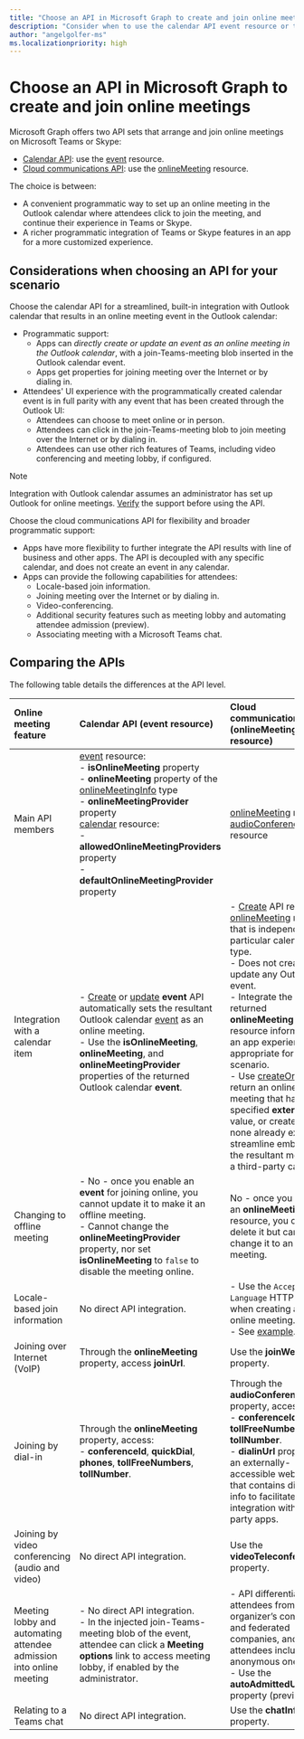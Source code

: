 ```yaml
---
title: "Choose an API in Microsoft Graph to create and join online meetings"
description: "Consider when to use the calendar API event resource or the cloud communications API onlineMeeting resource for Teams and Skype meetings in Outlook calendar."
author: "angelgolfer-ms"
ms.localizationpriority: high
---
```


# Choose an API in Microsoft Graph to create and join online meetings

Microsoft Graph offers two API sets that arrange and join online meetings on Microsoft Teams or Skype:

- [Calendar API](outlook-calendar-online-meetings.md): use the [event](/graph/api/resources/event) resource.
- [Cloud communications API](cloud-communications-online-meetings.md): use the [onlineMeeting](/graph/api/resources/onlineMeeting) resource.

The choice is between:
- A convenient programmatic way to set up an online meeting in the Outlook calendar where attendees click to join the meeting, and continue their experience in Teams or Skype.
- A richer programmatic integration of Teams or Skype features in an app for a more customized experience.

## Considerations when choosing an API for your scenario

Choose the calendar API for a streamlined, built-in integration with Outlook calendar that results in an online meeting event in the Outlook calendar:
- Programmatic support:
  - Apps can _directly create or update an event as an online meeting in the Outlook calendar_, with a join-Teams-meeting blob inserted in the Outlook calendar event.
  - Apps get properties for joining meeting over the Internet or by dialing in.
- Attendees' UI experience with the programmatically created calendar event is in full parity with any event that has been created through the Outlook UI:
  - Attendees can choose to meet online or in person.
  - Attendees can click in the join-Teams-meeting blob to join meeting over the Internet or by dialing in.
  - Attendees can use other rich features of Teams, including video conferencing and meeting lobby, if configured.

> [!NOTE]
> Integration with Outlook calendar assumes an administrator has set up Outlook for online meetings. [Verify](/microsoftteams/exchange-teams-interact) the support before using the API.

Choose the cloud communications API for flexibility and broader programmatic support:
- Apps have more flexibility to further integrate the API results with line of business and other apps. The API is decoupled with any specific calendar, and does not create an event in any calendar.
- Apps can provide the following capabilities for attendees:
  - Locale-based join information.
  - Joining meeting over the Internet or by dialing in.
  - Video-conferencing.
  - Additional security features such as meeting lobby and automating attendee admission (preview).
  - Associating meeting with a Microsoft Teams chat.

## Comparing the APIs

The following table details the differences at the API level. 


| Online meeting feature | Calendar API (event resource) | Cloud communications API (onlineMeeting resource)             |
|:-----------------------|:------------------------------|:-------------------------------------------------------------|
| Main API members | [event](/graph/api/resources/event) resource: <br>- **isOnlineMeeting** property <br>- **onlineMeeting** property of the [onlineMeetingInfo](/graph/api/resources/onlinemeetinginfo) type <br>- **onlineMeetingProvider** property <br> [calendar](/graph/api/resources/calendar) resource: <br>- **allowedOnlineMeetingProviders** property <br>- **defaultOnlineMeetingProvider** property <br> | [onlineMeeting](/graph/api/resources/onlinemeeting) resource <br> [audioConferencing](/graph/api/resources/audioconferencing) resource
| Integration with a calendar item | <br>- [Create](/graph/api/user-post-events) or [update](/graph/api/event-update) **event** API automatically sets the resultant Outlook calendar [event](/graph/api/resources/event) as an online meeting.<br>- Use the **isOnlineMeeting**, **onlineMeeting**, and **onlineMeetingProvider** properties of the returned Outlook calendar **event**.  | - [Create](/graph/api/application-post-onlinemeetings) API returns an [onlineMeeting](/graph/api/resources/onlinemeeting) resource that is independent of a particular calendar type. <br>- Does not create or update any Outlook event. <br>- Integrate the returned **onlineMeeting** resource information in an app experience appropriate for your scenario. <br>- Use [createOrGet](/graph/api/onlinemeeting-createorget) to return an online meeting that has a specified **externalId** value, or create one if none already exists, to streamline embedding the resultant meeting in a third-party calendar. |
| Changing to offline meeting | - No - once you enable an **event** for joining online, you cannot update it to make it an offline meeting.<br>- Cannot change the **onlineMeetingProvider** property, nor set **isOnlineMeeting** to `false` to disable the meeting online. | No - once you create an **onlineMeeting** resource, you can only delete it but cannot change it to an offline meeting. |
| Locale-based join information | No direct API integration. | - Use the `Accept-Language` HTTP header when creating an online meeting. <br>- See [example](/graph/api/application-post-onlinemeetings#example-2-create-an-online-meeting-with-user-token). |
| Joining over Internet (VoIP) | Through the **onlineMeeting** property, access **joinUrl**.  | Use the **joinWebUrl** property. |
| Joining by dial-in | Through the **onlineMeeting** property, access: <br>- **conferenceId**, **quickDial**, **phones**, **tollFreeNumbers**, **tollNumber**. |Through the **audioConferencing** property, access: <br> - **conferenceId**, **tollFreeNumber**, **tollNumber**.<br> - **dialinUrl** property for an externally-accessible web page that contains dial-in info to facilitate integration with third-party apps. |
| Joining by video conferencing (audio and video) | No direct API integration. | Use the **videoTeleconferenceId** property. |
| Meeting lobby and automating attendee admission into online meeting | - No direct API integration.<br>- In the injected join-Teams-meeting blob of the event, attendee can click a **Meeting options** link to access meeting lobby, if enabled by the administrator. |- API differentiates attendees from the organizer’s company and federated companies, and other attendees including anonymous ones.  <br>- Use the **autoAdmittedUsers** property (preview).  |
| Relating to a Teams chat | No direct API integration. | Use the **chatInfo** property. |